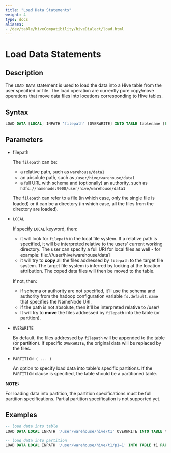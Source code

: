 ```yaml
---
title: "Load Data Statements"
weight: 4
type: docs
aliases:
- /dev/table/hiveCompatibility/hiveDialect/load.html
---
```

<!--
Licensed to the Apache Software Foundation (ASF) under one
or more contributor license agreements.  See the NOTICE file
distributed with this work for additional information
regarding copyright ownership.  The ASF licenses this file
to you under the Apache License, Version 2.0 (the
"License"); you may not use this file except in compliance
with the License.  You may obtain a copy of the License at

  http://www.apache.org/licenses/LICENSE-2.0

Unless required by applicable law or agreed to in writing,
software distributed under the License is distributed on an
"AS IS" BASIS, WITHOUT WARRANTIES OR CONDITIONS OF ANY
KIND, either express or implied.  See the License for the
specific language governing permissions and limitations
under the License.
-->

# Load Data Statements

## Description

The `LOAD DATA` statement is used to load the data into a Hive table from the user specified or file.
The load operation are currently pure copy/move operations that move data files into locations corresponding to Hive tables.

## Syntax

```sql
LOAD DATA [LOCAL] INPATH 'filepath' [OVERWRITE] INTO TABLE tablename [PARTITION (partcol1=val1, partcol2=val2 ...)]
```

## Parameters

- filepath

  The `filepath` can be:
  - a relative path, such as `warehouse/data1`
  - an absolute path, such as `/user/hive/warehouse/data1`
  - a full URL with schema and (optionally) an authority, such as `hdfs://namenode:9000/user/hive/warehouse/data1`

   The `filepath` can refer to a file (in which case, only the single file is loaded) or it can be a directory (in which case, all the files from
   the directory are loaded). 

- `LOCAL`

  If specify `LOCAL` keyword, then:
  - it will look for `filepath` in the local file system. If a relative path is specified, it will be interpreted relative to the users' current working directory.
    The user can specify a full URI for local files as well - for example: file:///user/hive/warehouse/data1
  - it will try to **copy** all the files addressed by `filepath` to the target file system.
    The target file system is inferred by looking at the location attribution. The coped data files will then be moved to the table.
  
  If not, then:
  - if schema or authority are not specified, it'll use the schema and authority from the hadoop configuration variable `fs.default.name` that 
    specifies the NameNode URI.
  - if the path is not absolute, then it'll be interpreted relative to /user/<username>
  - It will try to **move** the files addressed by `filepath` into the table (or partition).

- `OVERWRITE`

   By default, the files addressed by `filepath` will be appended to the table (or partition).
   If specific `OVERWRITE`, the original data will be replaced by the files.

- `PARTITION ( ... )`

  An option to specify load data into table's specific partitions. If the `PARTITION` clause is specified, the table should be a partitioned table.

**NOTE:**

For loading data into partition, the partition specifications must be full partition specifications.
Partial partition specification is not supported yet.

## Examples

```sql
-- load data into table
LOAD DATA LOCAL INPATH '/user/warehouse/hive/t1' OVERWRITE INTO TABLE t1;

-- load data into partition
LOAD DATA LOCAL INPATH '/user/warehouse/hive/t1/p1=1' INTO TABLE t1 PARTITION (p1=1);
```
